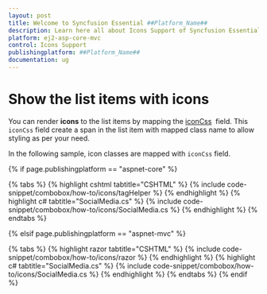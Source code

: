 ```yaml
---
layout: post
title: Welcome to Syncfusion Essential ##Platform_Name##
description: Learn here all about Icons Support of Syncfusion Essential ##Platform_Name## widgets based on HTML5 and jQuery.
platform: ej2-asp-core-mvc
control: Icons Support
publishingplatform: ##Platform_Name##
documentation: ug
---
```



# Show the list items with icons

You can render **icons** to the list items by mapping the
[iconCss](https://help.syncfusion.com/cr/cref_files/aspnetcore-js2/Syncfusion.EJ2~Syncfusion.EJ2.DropDowns.ComboBoxFieldSettings~IconCss.html)
&nbsp;field. This `iconCss` field create a span in the list item with mapped class name
to allow styling as per your need.

In the following sample, icon classes are mapped with `iconCss` field.

{% if page.publishingplatform == "aspnet-core" %}

{% tabs %}
{% highlight cshtml tabtitle="CSHTML" %}
{% include code-snippet/combobox/how-to/icons/tagHelper %}
{% endhighlight %}
{% highlight c# tabtitle="SocialMedia.cs" %}
{% include code-snippet/combobox/how-to/icons/SocialMedia.cs %}
{% endhighlight %}
{% endtabs %}

{% elsif page.publishingplatform == "aspnet-mvc" %}

{% tabs %}
{% highlight razor tabtitle="CSHTML" %}
{% include code-snippet/combobox/how-to/icons/razor %}
{% endhighlight %}
{% highlight c# tabtitle="SocialMedia.cs" %}
{% include code-snippet/combobox/how-to/icons/SocialMedia.cs %}
{% endhighlight %}
{% endtabs %}
{% endif %}


